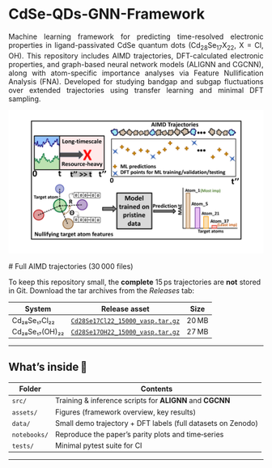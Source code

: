 # CdSe-QDs-GNN-Framework
<p align="justify">
Machine learning framework for predicting time-resolved electronic properties in ligand-passivated CdSe quantum dots (Cd<sub>28</sub>Se<sub>17</sub>X<sub>22</sub>, X = Cl, OH). This repository includes AIMD trajectories, DFT-calculated electronic properties, and graph-based neural network models (ALIGNN and CGCNN), along with atom-specific importance analyses via Feature Nullification Analysis (FNA). Developed for studying bandgap and subgap fluctuations over extended trajectories using transfer learning and minimal DFT sampling.
</p>

<img src="assets/kushal_gp.png" alt="Framework overview" width="800">


<p align="justify">
# Full AIMD trajectories (30 000 files)

To keep this repository small, the **complete** 15 ps trajectories are **not**
stored in Git.  Download the tar archives from the *Releases* tab:

| System | Release asset | Size |
|--------|---------------|------|
| Cd₂₈Se₁₇Cl₂₂ | [`Cd28Se17Cl22_15000_vasp.tar.gz`](https://github.com/kushalsamanta/cdse-qds-gnn-framework/releases/download/v1.0-data/Cd28Se17Cl22_15000_vasp.tar.gz) | 20 MB |
| Cd₂₈Se₁₇(OH)₂₂ | [`Cd28Se17OH22_15000_vasp.tar.gz`](https://github.com/kushalsamanta/cdse-qds-gnn-framework/releases/download/v1.0-data/Cd28Se17OH22_15000_vasp.tar.gz) | 27 MB |

</p>

---

## What’s inside 📂
| Folder | Contents |
|--------|----------|
| `src/` | Training & inference scripts for **ALIGNN** and **CGCNN** |
| `assets/` | Figures (framework overview, key results) |
| `data/` | Small demo trajectory + DFT labels (full datasets on Zenodo) |
| `notebooks/` | Reproduce the paper’s parity plots and time‑series |
| `tests/` | Minimal pytest suite for CI |

---

